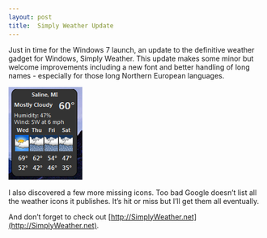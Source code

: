 ```yaml
---
layout: post
title:  Simply Weather Update
---
```

Just in time for the Windows 7 launch, an update to the definitive weather gadget for Windows, Simply Weather. This update makes some minor but welcome improvements including a new font and better handling of long names - especially for those long Northern European languages.

[![Simply Weather Gadget](/cdn/images/blog/SimplyWeatherUpdate_128F2/20091021_2101_thumb.png)](/cdn/images/blog/SimplyWeatherUpdate_128F2/20091021_2101.png)

I also discovered a few more missing icons. Too bad Google doesn’t list all the weather icons it publishes. It’s hit or miss but I’ll get them all eventually.

And don’t forget to check out [http://SimplyWeather.net](http://SimplyWeather.net).
